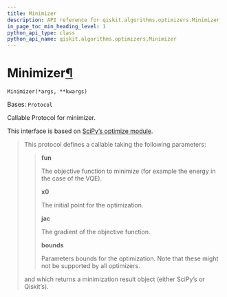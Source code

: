```yaml
---
title: Minimizer
description: API reference for qiskit.algorithms.optimizers.Minimizer
in_page_toc_min_heading_level: 1
python_api_type: class
python_api_name: qiskit.algorithms.optimizers.Minimizer
---
```


# Minimizer[¶](#minimizer "Permalink to this headline")

<span id="qiskit.algorithms.optimizers.Minimizer" />

`Minimizer(*args, **kwargs)`

Bases: `Protocol`

Callable Protocol for minimizer.

This interface is based on [SciPy’s optimize module](https://docs.scipy.org/doc/scipy/reference/generated/scipy.optimize.minimize.html).

> This protocol defines a callable taking the following parameters:
>
> > **fun**
> >
> > The objective function to minimize (for example the energy in the case of the VQE).
> >
> > **x0**
> >
> > The initial point for the optimization.
> >
> > **jac**
> >
> > The gradient of the objective function.
> >
> > **bounds**
> >
> > Parameters bounds for the optimization. Note that these might not be supported by all optimizers.
>
> and which returns a minimization result object (either SciPy’s or Qiskit’s).

